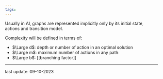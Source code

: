 ```yaml
---
tags:
---
```

Usually in AI, graphs are represented implicitly only by its initial state, actions and transition model.

Complexity will be defined in terms of:
- $\Large d$: depth or number of action in an optimal solution
- $\Large m$: maximum number of actions in any path
- $\Large b$: [[branching factor]]

---
last update: 09-10-2023
